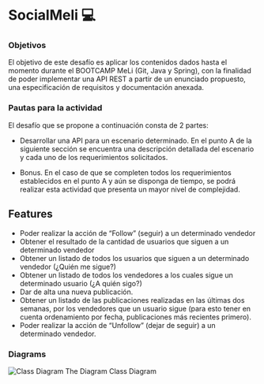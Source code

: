 # SocialMeli 💻

### Objetivos
El objetivo de este desafío es aplicar los contenidos dados hasta el momento durante el BOOTCAMP MeLi (Git, Java y Spring), con la finalidad de poder implementar una API REST a partir de un enunciado propuesto, una especificación de requisitos y documentación anexada.

### Pautas para la actividad
El desafío que se propone a continuación consta de 2 partes:
- Desarrollar una API para un escenario determinado. En el punto A de la siguiente sección se encuentra una descripción detallada del escenario y cada uno de los requerimientos solicitados.

- Bonus. En el caso de que se completen todos los requerimientos establecidos en el punto A y aún se disponga de tiempo, se podrá realizar esta actividad que presenta un mayor nivel de complejidad.

## Features

- Poder realizar la acción de “Follow” (seguir) a un determinado vendedor
- Obtener el resultado de la cantidad de usuarios que siguen a un determinado vendedor
- Obtener un listado de todos los usuarios que siguen a un determinado vendedor (¿Quién me sigue?)
- Obtener un listado de todos los vendedores a los cuales sigue un determinado usuario (¿A quién sigo?)
- Dar de alta una nueva publicación.
- Obtener un listado de las publicaciones realizadas en las últimas dos semanas, por los vendedores que un usuario sigue (para esto tener en cuenta ordenamiento por fecha, publicaciones más recientes primero).
- Poder realizar la acción de “Unfollow” (dejar de seguir) a un determinado vendedor.

### Diagrams

![Class Diagram](https://raw.githubusercontent.com/extanantone/meli_bootcamp_w13_ai/felipe_cubillos/Desafio_spring/SocialMeli/docs/%3AUsers%3Ajcubillo%3ADesktop%3AGit%3Ameli_bootcamp_w13_ai%3ADesafio_spring%3ASocialMeli%3Asrc%3Amain%3Ajava.uml)
The Diagram
Class Diagram